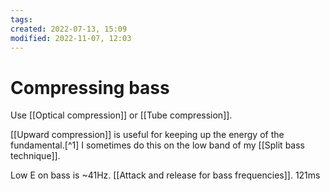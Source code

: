 ```yaml
---
tags: 
created: 2022-07-13, 15:09
modified: 2022-11-07, 12:03
---
```


# Compressing bass
Use [[Optical compression]] or [[Tube compression]].

[[Upward compression]] is useful for keeping up the energy of the fundamental.[^1] I sometimes do this on the low band of my [[Split bass technique]].

Low E on bass is ~41Hz. [[Attack and release for bass frequencies]]. 121ms